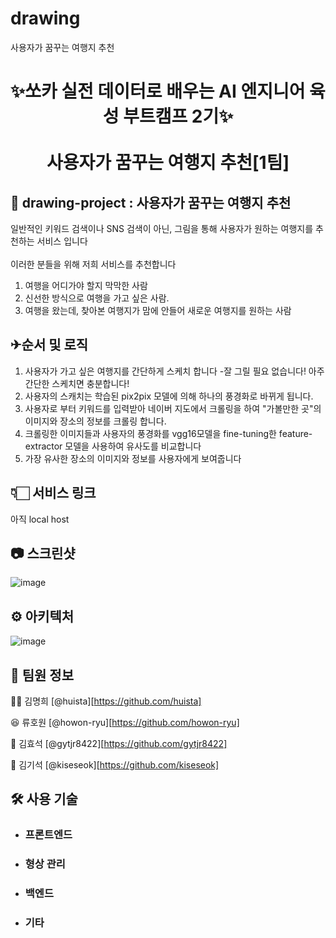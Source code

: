 # drawing

사용자가 꿈꾸는 여행지 추천

<h1 style = "text-align: center">
  
✨쏘카 실전 데이터로 배우는 AI 엔지니어 육성 부트캠프 2기✨ <br><br>
사용자가 꿈꾸는 여행지 추천[1팀]
</h1>




## 🌟 drawing-project : 사용자가 꿈꾸는 여행지 추천

일반적인 키워드 검색이나 SNS 검색이 아닌, 그림을 통해 사용자가 원하는 여행지를 추천하는 서비스 입니다<br>
<br>
이러한 분들을 위해 저희 서비스를 추천합니다<br>
1) 여행을 어디가야 할지 막막한 사람 <br>
2) 신선한 방식으로 여행을 가고 싶은 사람.<br>
3) 여행을 왔는데, 찾아본 여행지가 맘에 안들어 새로운 여행지를 원하는 사람<br>


## ✈순서 및 로직

1. 사용자가 가고 싶은 여행지를 간단하게 스케치 합니다
  -잘 그릴 필요 없습니다! 아주 간단한 스케치면 충분합니다! 
2. 사용자의 스캐치는 학습된 pix2pix 모델에 의해 하나의 풍경화로 바뀌게 됩니다.
3. 사용자로 부터 키워드를 입력받아 네이버 지도에서 크롤링을 하여 "가볼만한 곳"의 이미지와 장소의 정보를 크롤링 합니다.
4. 크롤링한 이미지들과 사용자의 풍경화를 vgg16모델을 fine-tuning한 feature-extractor 모델을 사용하여 유사도를 비교합니다
5. 가장 유사한 장소의 이미지와 정보를 사용자에게 보여줍니다



## 👇🏻 서비스 링크

아직 local host

## 📷 스크린샷

![image](https://user-images.githubusercontent.com/75923078/178495453-3cd92ce8-6e64-47d4-97d6-1df931e3dabf.png)

## ⚙️ 아키텍처

![image](https://user-images.githubusercontent.com/75923078/178495791-5202456c-aafa-4c84-9acd-78c2d7714c55.png)


## 📌 팀원 정보

👩‍🦰 김명희 [@huista][https://github.com/huista]

😆 류호원 [@howon-ryu][https://github.com/howon-ryu]

👨 김효석 [@gytjr8422][https://github.com/gytjr8422]

🤵 김기석 [@kiseseok][https://github.com/kiseseok]



## 🛠 사용 기술

- ### **프론트엔드**

- ### **형상 관리**

- ### **백엔드**

- ### **기타**
